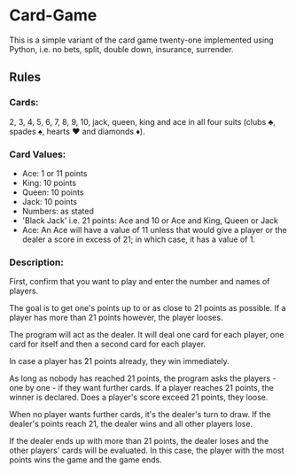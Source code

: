 # Card-Game
This is a simple variant of the card game twenty-one implemented using Python, i.e. no bets, split, double down, insurance, surrender.

<h2>Rules</h2>

<p>
<h3>Cards:</h3> 2, 3, 4, 5, 6, 7, 8, 9, 10, jack, queen, king and ace in all four suits (clubs ♣, spades ♠, hearts ♥ and diamonds ♦).
  
<h3>Card Values:</h3> 
<ul>
  <li>Ace: 1 or 11 points</li>
  <li>King: 10 points</li>
  <li>Queen: 10 points</li>
  <li>Jack: 10 points</li>
  <li>Numbers: as stated</li>

  <li>'Black Jack' i.e. 21 points: Ace and 10 or Ace and King, Queen or Jack</li>

  <li>Ace: An Ace will have a value of 11 unless that would give a player or the dealer a score in excess of 21; in which case, it has a value of 1.</li>
</ul>

<h3>Description:</h3>

First, confirm that you want to play and enter the number and names of players.

The goal is to get one's points up to or as close to 21 points as possible. 
If a player has more than 21 points however, the player looses.

The program will act as the dealer.
It will deal one card for each player, one card for itself and then a second card for each player.

In case a player has 21 points already, they win immediately.

As long as nobody has reached 21 points, the program asks the players - one by one - if they want further cards.
If a player reaches 21 points, the winner is declared. Does a player's score exceed 21 points, they loose.

When no player wants further cards, it's the dealer's turn to draw. 
If the dealer's points reach 21, the dealer wins and all other players lose.

If the dealer ends up with more than 21 points, the dealer loses and the other players' cards will be evaluated.
In this case, the player with the most points wins the game and the game ends.
</p>
